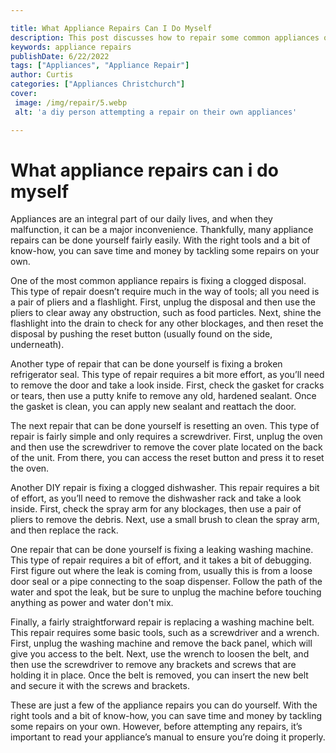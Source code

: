 ```yaml
---

title: What Appliance Repairs Can I Do Myself
description: This post discusses how to repair some common appliances on your own, saving you time and money. Learn more by reading now!
keywords: appliance repairs
publishDate: 6/22/2022
tags: ["Appliances", "Appliance Repair"]
author: Curtis
categories: ["Appliances Christchurch"]
cover: 
 image: /img/repair/5.webp
 alt: 'a diy person attempting a repair on their own appliances'

---
```


# What appliance repairs can i do myself

Appliances are an integral part of our daily lives, and when they malfunction, it can be a major inconvenience. Thankfully, many appliance repairs can be done yourself fairly easily. With the right tools and a bit of know-how, you can save time and money by tackling some repairs on your own.

One of the most common appliance repairs is fixing a clogged disposal. This type of repair doesn’t require much in the way of tools; all you need is a pair of pliers and a flashlight. First, unplug the disposal and then use the pliers to clear away any obstruction, such as food particles. Next, shine the flashlight into the drain to check for any other blockages, and then reset the disposal by pushing the reset button (usually found on the side, underneath).

Another type of repair that can be done yourself is fixing a broken refrigerator seal. This type of repair requires a bit more effort, as you’ll need to remove the door and take a look inside. First, check the gasket for cracks or tears, then use a putty knife to remove any old, hardened sealant. Once the gasket is clean, you can apply new sealant and reattach the door.

The next repair that can be done yourself is resetting an oven. This type of repair is fairly simple and only requires a screwdriver. First, unplug the oven and then use the screwdriver to remove the cover plate located on the back of the unit. From there, you can access the reset button and press it to reset the oven.

Another DIY repair is fixing a clogged dishwasher. This repair requires a bit of effort, as you’ll need to remove the dishwasher rack and take a look inside. First, check the spray arm for any blockages, then use a pair of pliers to remove the debris. Next, use a small brush to clean the spray arm, and then replace the rack.

One repair that can be done yourself is fixing a leaking washing machine. This type of repair requires a bit of effort, and it takes a bit of debugging. First figure out where the leak is coming from, usually this is from a loose door seal or a pipe connecting to the soap dispenser. Follow the path of the water and spot the leak, but be sure to unplug the machine before touching anything as power and water don't mix. 

Finally, a fairly straightforward repair is replacing a washing machine belt. This repair requires some basic tools, such as a screwdriver and a wrench. First, unplug the washing machine and remove the back panel, which will give you access to the belt. Next, use the wrench to loosen the belt, and then use the screwdriver to remove any brackets and screws that are holding it in place. Once the belt is removed, you can insert the new belt and secure it with the screws and brackets.

These are just a few of the appliance repairs you can do yourself. With the right tools and a bit of know-how, you can save time and money by tackling some repairs on your own. However, before attempting any repairs, it’s important to read your appliance’s manual to ensure you’re doing it properly.